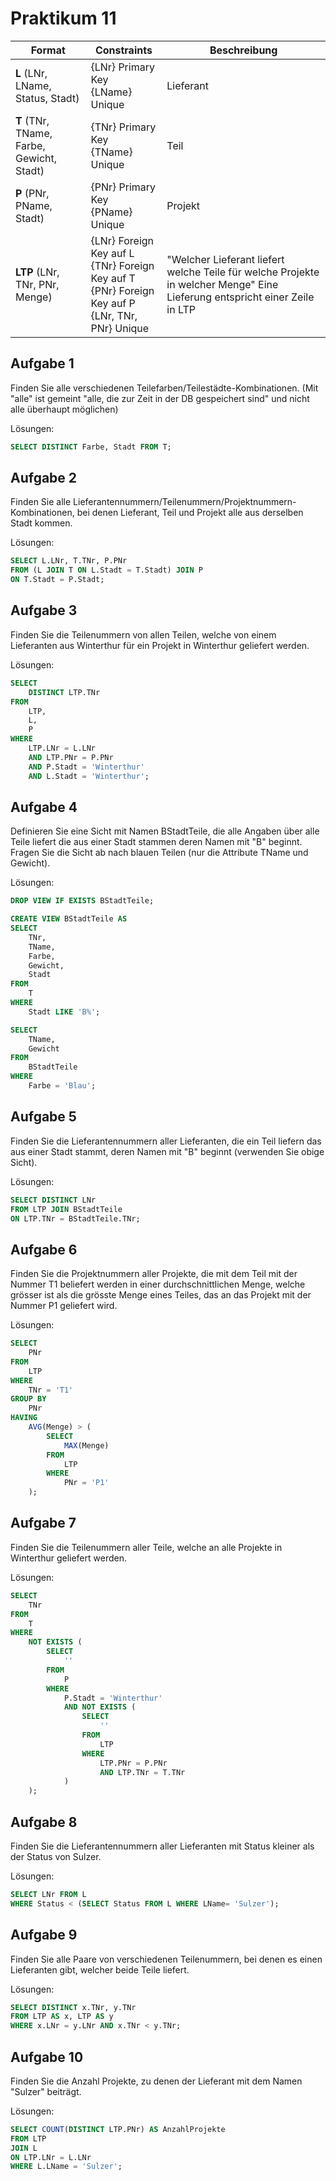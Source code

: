 # Praktikum 11

|Format|Constraints|Beschreibung|
|-|-|-|
|**L** (LNr, LName, Status, Stadt)|{LNr} Primary Key <br> {LName} Unique|Lieferant|
|**T** (TNr, TName, Farbe, Gewicht, Stadt)|{TNr} Primary Key <br> {TName} Unique|Teil|
|**P** (PNr, PName, Stadt)|{PNr} Primary Key <br> {PName} Unique|Projekt|
|**LTP** (LNr, TNr, PNr, Menge)|{LNr} Foreign Key auf L <br> {TNr} Foreign Key auf T <br> {PNr} Foreign Key auf P <br> {LNr, TNr, PNr} Unique|"Welcher Lieferant liefert welche Teile für welche Projekte in welcher Menge" Eine Lieferung entspricht einer Zeile in LTP|

## Aufgabe 1

Finden Sie alle verschiedenen Teilefarben/Teilestädte-Kombinationen. (Mit "alle" ist gemeint "alle, die zur Zeit in der DB gespeichert sind" und nicht alle überhaupt möglichen)  

Lösungen:  

```sql
SELECT DISTINCT Farbe, Stadt FROM T;
```

## Aufgabe 2

Finden Sie alle Lieferantennummern/Teilenummern/Projektnummern-Kombinationen, bei denen Lieferant, Teil und Projekt alle aus derselben Stadt kommen.  

Lösungen:  

```sql
SELECT L.LNr, T.TNr, P.PNr
FROM (L JOIN T ON L.Stadt = T.Stadt) JOIN P
ON T.Stadt = P.Stadt;
```

## Aufgabe 3

Finden Sie die Teilenummern von allen Teilen, welche von einem Lieferanten aus Winterthur für ein Projekt in Winterthur geliefert werden.  

Lösungen:  

```sql
SELECT
    DISTINCT LTP.TNr
FROM
    LTP,
    L,
    P
WHERE
    LTP.LNr = L.LNr
    AND LTP.PNr = P.PNr
    AND P.Stadt = 'Winterthur'
    AND L.Stadt = 'Winterthur';
```

## Aufgabe 4

Definieren Sie eine Sicht mit Namen BStadtTeile, die alle Angaben über alle Teile liefert die aus einer Stadt stammen deren Namen mit "B" beginnt. Fragen Sie die Sicht ab nach blauen Teilen (nur die Attribute TName und Gewicht).  

Lösungen:  

```sql
DROP VIEW IF EXISTS BStadtTeile;

CREATE VIEW BStadtTeile AS
SELECT
    TNr,
    TName,
    Farbe,
    Gewicht,
    Stadt
FROM
    T
WHERE
    Stadt LIKE 'B%';

SELECT
    TName,
    Gewicht
FROM
    BStadtTeile
WHERE
    Farbe = 'Blau';
```

## Aufgabe 5

Finden Sie die Lieferantennummern aller Lieferanten, die ein Teil liefern das aus einer Stadt stammt, deren Namen mit "B" beginnt (verwenden Sie obige Sicht).  

Lösungen:  

```sql
SELECT DISTINCT LNr
FROM LTP JOIN BStadtTeile
ON LTP.TNr = BStadtTeile.TNr;
```

## Aufgabe 6

Finden Sie die Projektnummern aller Projekte, die mit dem Teil mit der Nummer T1 beliefert werden in einer durchschnittlichen Menge, welche grösser ist als die grösste Menge eines Teiles, das an das Projekt mit der Nummer P1 geliefert wird.  

Lösungen:  

```sql
SELECT
    PNr
FROM
    LTP
WHERE
    TNr = 'T1'
GROUP BY
    PNr
HAVING
    AVG(Menge) > (
        SELECT
            MAX(Menge)
        FROM
            LTP
        WHERE
            PNr = 'P1'
    );
```

## Aufgabe 7

Finden Sie die Teilenummern aller Teile, welche an alle Projekte in Winterthur geliefert werden.  

Lösungen:  

```sql
SELECT
    TNr
FROM
    T
WHERE
    NOT EXISTS (
        SELECT
            ''
        FROM
            P
        WHERE
            P.Stadt = 'Winterthur'
            AND NOT EXISTS (
                SELECT
                    ''
                FROM
                    LTP
                WHERE
                    LTP.PNr = P.PNr
                    AND LTP.TNr = T.TNr
            )
    );
```

## Aufgabe 8

Finden Sie die Lieferantennummern aller Lieferanten mit Status kleiner als der Status von Sulzer.  

Lösungen:  

```sql
SELECT LNr FROM L
WHERE Status < (SELECT Status FROM L WHERE LName= 'Sulzer');
```

## Aufgabe 9

Finden Sie alle Paare von verschiedenen Teilenummern, bei denen es einen Lieferanten gibt, welcher beide Teile liefert.  

Lösungen:  

```sql
SELECT DISTINCT x.TNr, y.TNr
FROM LTP AS x, LTP AS y
WHERE x.LNr = y.LNr AND x.TNr < y.TNr;
```

## Aufgabe 10

Finden Sie die Anzahl Projekte, zu denen der Lieferant mit dem Namen "Sulzer" beiträgt.  

Lösungen:  

```sql
SELECT COUNT(DISTINCT LTP.PNr) AS AnzahlProjekte
FROM LTP
JOIN L
ON LTP.LNr = L.LNr
WHERE L.LName = 'Sulzer';
```

